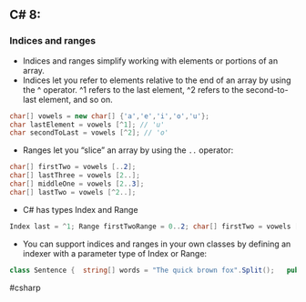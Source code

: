 ## C# 8:

### Indices and ranges

* Indices and ranges simplify working with elements or portions of an array.
* Indices let you refer to elements relative to the end of an array by using the ^ operator. ^1 refers to the last element, ^2 refers to the second-to-last element, and so on.

```csharp
char[] vowels = new char[] {'a','e','i','o','u'}; 
char lastElement = vowels [^1]; // 'u'
char secondToLast = vowels [^2]; // 'o'
```

- Ranges let you “slice” an array by using the `..` operator:

```csharp
char[] firstTwo = vowels [..2];
char[] lastThree = vowels [2..];
char[] middleOne = vowels [2..3];
char[] lastTwo = vowels [^2..];
```

* C# has types Index and Range

```csharp
Index last = ^1; Range firstTwoRange = 0..2; char[] firstTwo = vowels [firstTwoRange]; // 'a', 'e'
```

* You can support indices and ranges in your own classes by defining an indexer with a parameter type of Index or Range:

```csharp
class Sentence {  string[] words = "The quick brown fox".Split();   public string this [Index index] => words [index];  public string[] this [Range range] => words [range]; }
```



#csharp